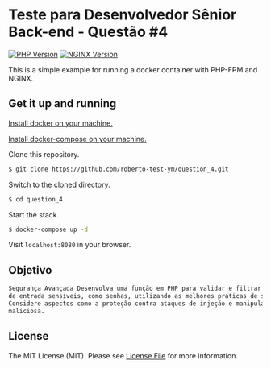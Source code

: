 # Teste para Desenvolvedor Sênior Back-end - Questão #4

[![PHP Version][ico-php-version]](https://hub.docker.com/_/php)
[![NGINX Version][ico-nginx-version]](https://hub.docker.com/_/nginx)

This is a simple example for running a docker container with PHP-FPM and NGINX.

## Get it up and running

[Install docker on your machine.][install-docker]

[Install docker-compose on your machine.][install-docker-compose]

Clone this repository.

``` bash
$ git clone https://github.com/roberto-test-ym/question_4.git
```

Switch to the cloned directory.

``` bash
$ cd question_4
```

Start the stack.

``` bash
$ docker-compose up -d 
```


Visit `localhost:8080` in your browser.

## Objetivo

``` bash
Segurança Avançada Desenvolva uma função em PHP para validar e filtrar dados
de entrada sensíveis, como senhas, utilizando as melhores práticas de segurança.
Considere aspectos como a proteção contra ataques de injeção e manipulação
maliciosa.
```

## License

The MIT License (MIT). Please see [License File](LICENSE.md) for more information.

[ico-license]: https://img.shields.io/badge/license-MIT-brightgreen.svg?style=flat-square
[ico-php-version]: https://img.shields.io/badge/PHP-7.4--fpm-blue?style=flat-square
[ico-nginx-version]: https://img.shields.io/badge/NGINX-1.17-green?style=flat-square
[install-docker]: https://docs.docker.com/engine/installation
[install-docker-compose]: https://docs.docker.com/compose/install
